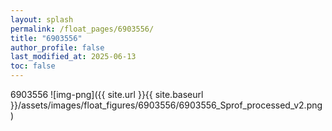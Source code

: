 ```yaml
---
layout: splash
permalink: /float_pages/6903556/
title: "6903556"
author_profile: false
last_modified_at: 2025-06-13
toc: false
---
```

 
6903556
![img-png]({{ site.url }}{{ site.baseurl }}/assets/images/float_figures/6903556/6903556_Sprof_processed_v2.png)
